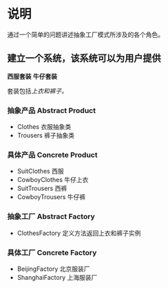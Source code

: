 # 说明

通过一个简单的问题讲述抽象工厂模式所涉及的各个角色。

## 建立一个系统，该系统可以为用户提供

**西服套装** **牛仔套装**

套装包括*上衣和裤子。*

### 抽象产品 Abstract Product

- Clothes 衣服抽象类
- Trousers 裤子抽象类

### 具体产品 Concrete Product

- SuitClothes 西服
- CowboyClothes 牛仔上衣
- SuitTrousers 西裤
- CowboyTrousers 牛仔裤

### 抽象工厂 Abstract Factory

- ClothesFactory 定义方法返回上衣和裤子实例

### 具体工厂 Concrete Factory

- BeijingFactory 北京服装厂
- ShanghaiFactory 上海服装厂

